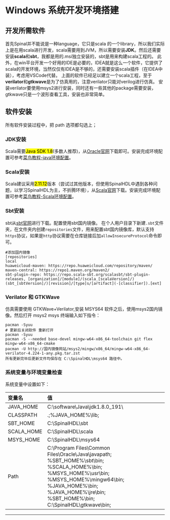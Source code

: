 # Windows 系统开发环境搭建

## 开发所需软件

首先Spinal并不能说是一种language，它只是scala 的一个library，所以我们实际上是在用scala进行开发，scala需要用到JVM，所以需要安装**JDK**。然后还需要安装**scala**和**sbt**，我都是用的.msi独立安装的，sbt是用来构建scala工程的。
此外，在win平台开发一个好用的IDE是必要的，IDEA就是这么一个软件，它提供了scala的开发环境，当然仅仅有IDEA是不够的，还需要安装scala插件（在IDEA中装），考虑用VSCode代替。
上面的软件已经足以建立一个scala工程，至于**verilator**和**gtkwave**是为了仿真用的，注意verilator只能对verilog进行仿真。
安装verilator要使用msys2进行安装，同时还有一些其他的package需要安装，gtkwave只是一个波形查看工具，安装也非常简单。

## 软件安装
所有软件安装过程中，把 path 选项都勾选上；

### JDK安装
Scala需要<mark>Java SDK 1.8</mark>(多数人推荐)，从[Oracle官网](https://www.oracle.com/java/technologies/javase/jdk18-archive-downloads.html)下载即可。安装完成环境配置可参考[菜鸟教程-java环境配置](https://www.runoob.com/java/java-environment-setup.html)。

### Scala安装
Scala建议采用<mark>2.11.12</mark>版本（尝试过其他版本，但使用SpinalHDL中遇到各种问题，以学习SpinalHDL为主，不折腾环境），从[Scala官网](https://www.scala-lang.org/download/2.11.12.html)下载。安装完成环境配置可参考[菜鸟教程-Scala环境配置](https://www.runoob.com/scala/scala-install.html)。
  
### Sbt安装
sbt从[sbt官网](https://www.scala-sbt.org/)进行下载。配置使用sbt国内镜像。 在个人用户目录下新建`.sbt`文件夹，在文件夹内创建`repositories`文件，用来配置sbt国内镜像库，默认支持`https`协议，如果是`http`协议需要在仓库链接后加`allowInsecureProtocol`命令即可。
``` shell
#添加国内镜像
[repositories]
local
huaweicloud-maven: https://repo.huaweicloud.com/repository/maven/
maven-central: https://repo1.maven.org/maven2/
sbt-plugin-repo: https://repo.scala-sbt.org/scalasbt/sbt-plugin-releases, [organization]/[module]/(scala_[scalaVersion]/)(sbt_[sbtVersion]/)[revision]/[type]s/[artifact](-[classifier]).[ext]
```
### Verilator 和 GTKWave
仿真需要使用 GTKWave+Verilator,安装 MSYS64 软件之后，使用msys2国内镜像。然后打开 msys2 msys 终端输入如下指令： 
   
``` shell
pacman -Syuu
# 更新后关闭软件 重新打开
pacman -Syuu
pacman -S --needed base-devel mingw-w64-x86_64-toolchain git flex mingw-w64-x86_64-cmake
pacman -U http://国内镜像网站/msys2/mingw/x86_64/mingw-w64-x86_64-verilator-4.224-1-any.pkg.tar.zst
所有更新完毕后更新文件均保存在 C:\SpinalHDL\msys64 路径中。
```
   
   ### 系统变量与环境变量检查

系统变量中设置如下：

| 变量名      | 值                                                                                                                                                                                                                                               |
| :--------- | :---------------------------------------------------------------------------------------------------------------------------------------------------------------------------------------------------------------------------------------------- |
| JAVA_HOME  | C:\software\Java\jdk1.8.0_191\                                                                                                                                                                                                                  |
| CLASSPATH  | .;%JAVA_HOME%\lib;                                                                                                                                                                                                                              |
| SBT_HOME   | C:\SpinalHDL\sbt                                                                                                                                                                                                                                |
| SCALA_HOME | C:\SpinalHDL\scala                                                                                                                                                                                                                              |
| MSYS_HOME  | C:\SpinalHDL\msys64                                                                                                                                                                                                                             |
| Path       | C:\Program Files\Common Files\Oracle\Java\javapath;<br>%SBT_HOME%\sbt\bin;<br>%SCALA_HOME%\bin;<br>%MSYS_HOME%\usr\bin;<br>%MSYS_HOME%\mingw64\bin;<br>%JAVA_HOME%\bin;<br>%JAVA_HOME%\jre\bin;<br>%SBT_HOME%\bin;<br>C:\SpinalHDL\gtkwave\bin; |
---
